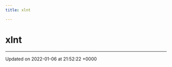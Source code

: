 ```yaml
---
title: xlnt

---
```


# xlnt








-------------------------------

Updated on 2022-01-06 at 21:52:22 +0000